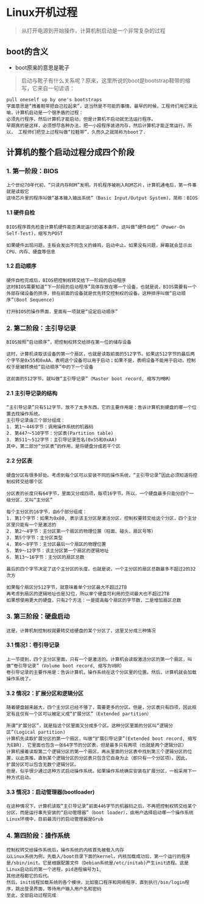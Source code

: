 # Linux开机过程 
> 从打开电源到开始操作，计算机制启动是一个非常复杂的过程

## boot的含义
* boot原来的意思是靴子
> 启动与靴子有什么关系呢？原来，这里所说的boot是bootstrap鞋带的缩写，它来自一句谚语：

```
pull oneself up by one's bootstraps
字面意思是“拽着鞋带把自己拉起来”，这当然是不可能的事情。最早的时候，工程师们用它来比喻，计算机启动是一个很矛盾的过程：
必须先行程序，然后计算机才能启动，但是计算机不启动就无法运行程序。
早期真的是这样，必须想尽各种办法，把一小段程序装进内存，然后计算机才能正常运行。所以， 工程师们把空上过程叫做“拉鞋带”，久而久之就简称为boot了.
```

## 计算机的整个启动过程分成四个阶段
### 1. 第一阶段：BIOS
```
上个世纪70年代初，“只读内存ROM”发明，开机程序被刷入ROM芯片，计算机通电后，第一件事就是读取它
这块芯片里的程序叫做“基本输入输出系统”（Basic Input/Output System)，简称：BIOS
```

#### 1.1 硬件自检
```
BIOS程序首先检查计算机硬件能否满足运行的基本条件，这叫做“硬件自检”（Power-On Self-Test)，缩写为POST

如果硬件出现问题，主板会发出不同含义的蜂鸣，启动中止。如果没有问题，屏幕就会显示出CPU、内存、硬盘等信息
```

#### 1.2 启动顺序
```
硬件自检完成后，BIOS把控制权转交给下一阶段的启动程序
这时BIOS需要知道“下一阶段的启动程序”具体存放在哪一个设备，也就是说，BIOS需要有一个外部存储设备的排序，排在前面的设备就是优先转交控制权的设备。这种排序叫做“启动顺序”(Boot Sequence)

打开BIOS的操作界面，里面有一项就是“设定启动顺序”	
```
### 2. 第二阶段：主引导记录
```
BIOS按照“启动顺序”，把控制权转交给排在第一位的储存设备

这时，计算机读取该设备的第一个扇区，也就是读取前面的512字节。如果这512字节的最后两个字节是0x55和0xAA，表明这个设备可以用于启动；如果不是，表明设备不能用于启动，控制权于是被转换给“启动顺序”中的下一个设备

这前面的512字节，就叫做“主引导记录”（Master boot record, 缩写为MBR）
```
#### 2.1 主引导记录的结构
```
“主引导记录”只有512字节，放不了太多东西，它的主要作用是：告诉计算机到硬盘的哪一个位置去找操作系统。
主引导记录由三个部分组成：
1. 第1～446字节：调用操作系统的机器码
2. 第447～510字节：分区表(Partition table)
3. 第511～512字节：主引导记录签名(0x55和0xAA)	
其中，第二部分“分区表”的作用，是将硬盘分成若干个区
```
#### 2.2 分区表
```
硬盘分区有很多好处。考虑到每个区可以安装不同的操作系统，“主引导记录”因此必须知道将控制权转交给哪个区

分区表的长度只有64字节，里面又分成四项，每项16字节。所以，一个硬盘最多只能分四个一级分区，又叫“主分区”

每个主分区的16字节，由6个部分组成：
1. 第1个字节：如果为0x80, 表示该主分区是激活分区，控制权要转交给这个分区，四个主分区里只能有一个是激活的
2. 第2～4字节：主分区第一个扇区的物理位置（柱面、碰头、扇区号等）
3. 第5个字节：主分区类型
4. 第6～8字节：主分区最后一个扇区的物理位置
5. 第9～12字节：该主分区第一个扇区的逻辑地址
6. 第13～16字节：主分区的扇区总数

最后的四个字节决定了这个主分区的长度，也就是说，一个主分区的扇区总数最多不超过2的32次方

如果每个扇区分512字节，就意味着单个分区最大不超过2TB
再考虑到扇区的逻辑地址也是32位，所以单个硬盘可利用的空间最大也不超过2TB
如果想使用更大的硬盘，只有2个方法：一是提高每个扇区的字节数，二是增加扇区总数
```

### 3. 第三阶段：硬盘启动
```
这是，计算机制控制权就要转交给硬盘的某个分区了，这里又分成三种情况
```

#### 3.1 情况1：卷引导记录
```
上一节提到，四个主分区里面，只有一个是激活的。计算机会读取激活分区的第一个扇区，叫做“卷引导记录”（Volume boot record, 缩写为VBR）
卷引导记录的主要作用是：告诉计算机，操作系统在这个分区里的位置。然后，计算机就会加载操作系统了。
```

#### 3.2 情况2：扩展分区和逻辑分区
```
随着硬盘越来越大，四个主分区已经不够了，需要更多的分区。但是，分区表只有四项，因此规定有且仅有一个区可以被定义成“扩展分区”（Extended partition）

所谓“扩展分区”，就是指这个区里面又分成多个区。这种分区里面的分区叫“逻辑分区”(Logical partition)
计算机先读取扩展分区的第一个扇区，叫做“扩展引导记录”(Extended boot record, 缩写为EBR). 它里面也包含一张64字节的分区表，但是最多只有两项（也就是两个逻辑分区）	
计算机接着读取第二个逻辑分区的第一个扇区，再从里面的分区表中找到第三个逻辑分区的位置，以此类推，直到某个逻辑分区的分区表只包含它自身为止（即只有一个分区项）。因此，
扩展分区可以包含无数个逻辑分区。
但是，似乎很少通过这种方式启动操作系统。如果操作系统确实安装在扩展分区，一般采用下一种方式启动。
```

#### 3.3 情况3：启动管理器(bootloader)
```
在这种情况下，计算机读取“主引导记录”前面446字节的机器码之后，不再把控制权转交给某个分区，而是运行事先安装的“启动管理器”（boot loader），由用户选择启动哪一个操作系统
Linux环境中，目前最流行的启动管理器是Grub
```

### 4. 第四阶段：操作系统
```
控制权转交给操作系统后，操作系统的内核首先被载入内存
以Linux系统为例，先载入/boot目录下面的kernel。内核加载成功后，第一个运行的程序是/sbin/init。它是根据配置文件（Debian系统是/etc/initab)产生init进程。这是Linux启动后的第一个进程，pid进程编号为1,
其他进程都它的后代。
然后，init线程加载系统的各个模块，比如窗口程序和网络程序，直到执行/bin/login程序，跳出登录界面，等待用户输入用户名和密码
至此，全部启动过程完成
```


